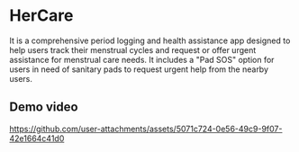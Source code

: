 #  HerCare
It is a comprehensive period logging and health assistance app designed to help users track their menstrual cycles and request or offer urgent assistance for menstrual care needs. It includes a "Pad SOS" option for users in need of sanitary pads to request urgent help from the nearby users.


## Demo video




https://github.com/user-attachments/assets/5071c724-0e56-49c9-9f07-42e1664c41d0

